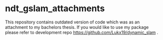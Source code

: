 # ndt_gslam_attachments

This repository contains outdated version of code which was as an attachment to my bachelors thesis.
If you would like to use my package please refer to development repo https://github.com/Lukx19/dynamic_slam .
